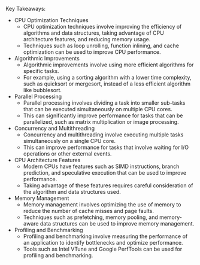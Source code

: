 Key Takeaways:

* CPU Optimization Techniques
	+ CPU optimization techniques involve improving the efficiency of algorithms and data structures, taking advantage of CPU architecture features, and reducing memory usage.
	+ Techniques such as loop unrolling, function inlining, and cache optimization can be used to improve CPU performance.
* Algorithmic Improvements
	+ Algorithmic improvements involve using more efficient algorithms for specific tasks.
	+ For example, using a sorting algorithm with a lower time complexity, such as quicksort or mergesort, instead of a less efficient algorithm like bubblesort.
* Parallel Processing
	+ Parallel processing involves dividing a task into smaller sub-tasks that can be executed simultaneously on multiple CPU cores.
	+ This can significantly improve performance for tasks that can be parallelized, such as matrix multiplication or image processing.
* Concurrency and Multithreading
	+ Concurrency and multithreading involve executing multiple tasks simultaneously on a single CPU core.
	+ This can improve performance for tasks that involve waiting for I/O operations or other external events.
* CPU Architecture Features
	+ Modern CPUs have features such as SIMD instructions, branch prediction, and speculative execution that can be used to improve performance.
	+ Taking advantage of these features requires careful consideration of the algorithm and data structures used.
* Memory Management
	+ Memory management involves optimizing the use of memory to reduce the number of cache misses and page faults.
	+ Techniques such as prefetching, memory pooling, and memory-aware data structures can be used to improve memory management.
* Profiling and Benchmarking
	+ Profiling and benchmarking involve measuring the performance of an application to identify bottlenecks and optimize performance.
	+ Tools such as Intel VTune and Google PerfTools can be used for profiling and benchmarking.